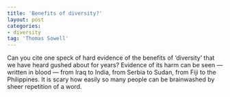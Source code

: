 ```yaml
---
title: 'Benefits of diversity?'
layout: post
categories:
- diversity
tag: 'Thomas Sowell'
---
```


Can you cite one speck of hard evidence of the benefits of ‘diversity’ that we have heard gushed about for years? Evidence of its harm can be seen — written in blood — from Iraq to India, from Serbia to Sudan, from Fiji to the Philippines. It is scary how easily so many people can be brainwashed by sheer repetition of a word.